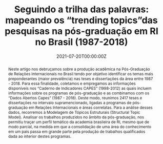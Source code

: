 ---
abstract: "Neste artigo nos debruçamos sobre a produção acadêmica na Pós-Graduação de Relações Internacionais no Brasil tendo por objetivo identificar os temas mais preponderantes (maior prevalência) nas teses e dissertações da área entre 1987 - 2018. Para essa finalidade, coletamos e empregamos as informações disponíveis nos “Caderno de Indicadores CAPES” (1998-2012) as quais incluem informações sobre os programas de pós-graduação e as combinamos com os “Dados Abertos Capes” (1987 - 2018). Deste modo, reunimos 2417 teses e dissertações no intervalo supramencionado, ligadas a programas de pós-graduação em Relações Internacionais e áreas correlatas. Para a análise desses dados, recorremos à Modelagem de Tópicos Estruturais (Structural Topic Model). Analisar os trabalhos produzidos no âmbito da pós-graduação, nos permitiu traçar um perfil temático da academia brasileira de RI, mesmo que de modo parcial, na medida em que a consolidação de uma área do conhecimento em um país passa em grande parte pela produção de trabalhos qualificados dada ao interior destes programas." 
authors:
- admin  
- Vinicius Santos  
- Yulieth Martínez  
date: "2021-07-20T00:00:00Z"
featured: false
publication: '*Scielo Preprints*'
publication_types:
- "3"
tags:
- Scientometrics  
- International Relations in Brazil  
- Structural Topic Model  
- Teaching and Research  
- Global IR  
publishDate: "2021-07-16T00:00:00Z"
title: 'Seguindo a trilha das palavras: mapeando os “trending topics”das pesquisas na pós-graduação em RI no Brasil (1987-2018)'
url_pdf: https://preprints.scielo.org/index.php/scielo/preprint/view/2646
---